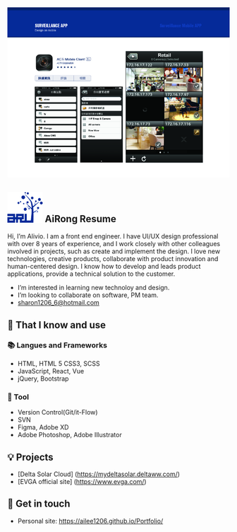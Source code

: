 <!---
AiLee1206/AiLee1206 is a ✨ special ✨ repository because its `README.md` (this file) appears on your GitHub profile.
You can click the Preview link to take a look at your changes.
--->
## <img src="https://github.com/AiLee1206/Portfolio/blob/main/images/ACTi_05.jpg" />
## <img width="80px" src="https://github.com/AiLee1206/Portfolio/blob/main/images/aiRongMark.jpg" />  AiRong Resume

 Hi, I’m Alivio. I am a front end engineer. I have UI/UX design professional with over 8 years of experience, and I work closely with other colleagues involved in projects, such as create and implement the design. I love new technologies, creative products, collaborate with product innovation and human-centered design. I know how to develop and leads product applications, provide a technical solution to the customer.

- I’m interested in learning new technoloy and design. <br>
- I’m looking to collaborate on software, PM team. <br>
- sharon1206_6@hotmail.com<br>

## 🧠 That I know and use
### 📚 Langues and Frameworks
- HTML, HTML 5 CSS3, SCSS
- JavaScript, React, Vue
- jQuery, Bootstrap

### 🔧 Tool
- Version Control(Git/it-Flow)
- SVN
- Figma, Adobe XD
- Adobe Photoshop, Adobe Illustrator

## 💡 Projects
- [Delta Solar Cloud] (https://mydeltasolar.deltaww.com/)
- [EVGA official site] (https://www.evga.com/)

## 🔗 Get in touch
- Personal site: https://ailee1206.github.io/Portfolio/
